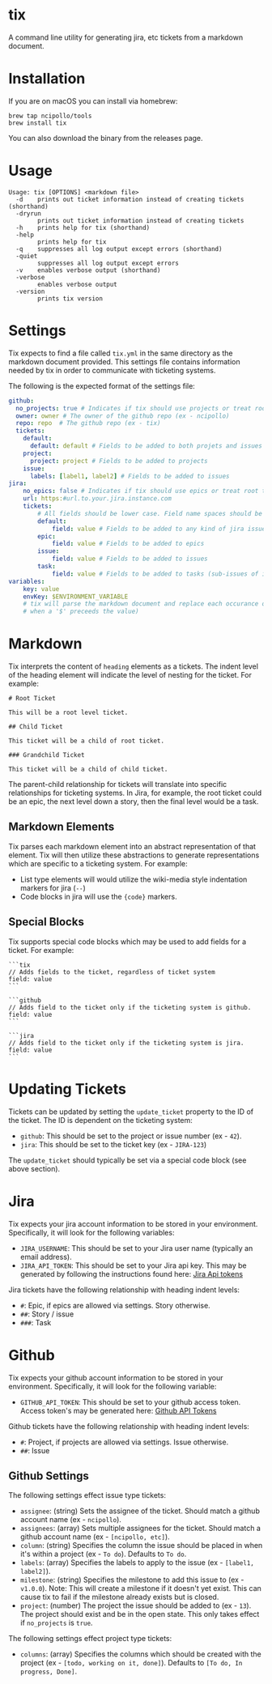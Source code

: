 # tix
A command line utility for generating jira, etc tickets from a markdown document.

# Installation
If you are on macOS you can install via homebrew:
```
brew tap ncipollo/tools
brew install tix
```

You can also download the binary from the releases page.

# Usage
```
Usage: tix [OPTIONS] <markdown file> 
  -d	prints out ticket information instead of creating tickets (shorthand)
  -dryrun
    	prints out ticket information instead of creating tickets
  -h	prints help for tix (shorthand)
  -help
    	prints help for tix
  -q	suppresses all log output except errors (shorthand)
  -quiet
    	suppresses all log output except errors
  -v	enables verbose output (shorthand)
  -verbose
    	enables verbose output
  -version
    	prints tix version
```

# Settings

Tix expects to find a file called `tix.yml` in the same directory as the markdown document provided. This settings
file contains information needed by tix in order to communicate with ticketing systems.

The following is the expected format of the settings file:
```yml
github:
  no_projects: true # Indicates if tix should use projects or treat root tickets as issues. Defaults to false.
  owner: owner # The owner of the github repo (ex - ncipollo)
  repo: repo  # The github repo (ex - tix)
  tickets:
    default: 
      default: default # Fields to be added to both projets and issues
    project:
      project: project # Fields to be added to projects
    issue:
      labels: [label1, label2] # Fields to be added to issues
jira:
    no_epics: false # Indicates if tix should use epics or treat root tickets as stories / issues. Defaults to false. 
    url: https:#url.to.your.jira.instance.com
    tickets: 
        # All fields should be lower case. Field name spaces should be included (ex- epic name)
        default:
            field: value # Fields to be added to any kind of jira issue
        epic:
            field: value # Fields to be added to epics
        issue:
            field: value # Fields to be added to issues
        task: 
            field: value # Fields to be added to tasks (sub-issues of issues)
variables:
    key: value
    envKey: $ENVIRONMENT_VARIABLE
    # tix will parse the markdown document and replace each occurance of "key" with it's value (or environment variable
    # when a '$' preceeds the value)  
``` 

# Markdown

Tix interprets the content of `heading` elements as a tickets. The indent level of the heading element will indicate the
level of nesting for the ticket. For example:
```
# Root Ticket

This will be a root level ticket.

## Child Ticket

This ticket will be a child of root ticket.

### Grandchild Ticket

This ticket will be a child of child ticket.

``` 

The parent-child relationship for tickets will translate into specific relationships for ticketing systems. In Jira,
for example, the root ticket could be an epic, the next level down a story, then the final level would be a task.

## Markdown Elements

Tix parses each markdown element into an abstract representation of that element. Tix will then utilize these 
abstractions to generate representations which are specific to a ticketing system. For example:
- List type elements will would utilize the wiki-media style indentation markers for jira (`--`)
- Code blocks in jira will use the `{code}` markers.

## Special Blocks
Tix supports special code blocks which may be used to add fields for a ticket. For example:

    ```tix
    // Adds fields to the ticket, regardless of ticket system
    field: value
    ```

    ```github
    // Adds field to the ticket only if the ticketing system is github.
    field: value
    ```
    
    ```jira
    // Adds field to the ticket only if the ticketing system is jira.
    field: value
    ```

# Updating Tickets
Tickets can be updated by setting the `update_ticket` property to the ID of the ticket. The ID is dependent on the ticketing system:
- `github`: This should be set to the project or issue number (ex - `42`).
- `jira`: This should be set to the ticket key (ex - `JIRA-123`)

The `update_ticket` should typically be set via a special code block (see above section).

# Jira
Tix expects your jira account information to be stored in your environment. Specifically, it will look for the following
variables:  

- `JIRA_USERNAME`: This should be set to your Jira user name (typically an email address).
- `JIRA_API_TOKEN`: This should be set to your Jira api key. This may be generated by following the instructions found
here: [Jira Api tokens](https://confluence.atlassian.com/cloud/api-tokens-938839638.html)

Jira tickets have the following relationship with heading indent levels:
- `#`: Epic, if epics are allowed via settings. Story otherwise.
- `##`: Story / issue
- `###`: Task

# Github
Tix expects your github account information to be stored in your environment. Specifically, it will look for the following variable:

- `GITHUB_API_TOKEN`: This should be set to your github access token. Access token's may be generated here: [Github API Tokens](https://github.com/settings/tokens)

Github tickets have the following relationship with heading indent levels:
- `#`: Project, if projects are allowed via settings. Issue otherwise.
- `##`: Issue

## Github Settings
The following settings effect issue type tickets:

- `assignee`: (string) Sets the assignee of the ticket. Should match a github account name (ex - `ncipollo`).
- `assignees`: (array) Sets multiple assignees for the ticket. Should match a github account name (ex - `[ncipollo, etc]`).
- `column`: (string) Specifies the column the issue should be placed in when it's within a project (ex - `To do`). Defaults to `To do`.
- `labels`: (array) Specifies the labels to apply to the issue (ex - `[label1, label2]`).
- `milestone`: (string) Specifies the milestone to add this issue to (ex - `v1.0.0`). Note: This will create a milestone if it doesn't yet exist. This can cause tix to fail if the milestone already exists but is closed.
- `project`: (number) The project the issue should be added to (ex - `13`). The project should exist and be in the open state. This only takes effect if `no_projects` is `true`.

The following settings effect project type tickets:
- `columns`: (array) Specifies the columns which should be created with the project (ex - `[todo, working on it, done]`). Defaults to `[To do, In progress, Done]`.
